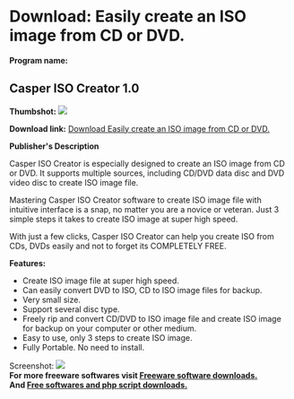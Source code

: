 # Download: Easily create an ISO image from CD or DVD.

**Program name:**

## Casper ISO Creator 1.0

  
**Thumbshot:** ![](http://www.freewarefiles.com/screenshot/csprisocrtr_md.jpg)   
  
**Download link:** [Download Easily create an ISO image from CD or DVD.](http://freesoftwares.boysofts.com/Casper-ISO-Creator_program_77873.html)  
  


**Publisher's Description**  
  


Casper ISO Creator is especially designed to create an ISO image from CD or DVD. It supports multiple sources, including CD/DVD data disc and DVD video disc to create ISO image file. 

Mastering Casper ISO Creator software to create ISO image file with intuitive interface is a snap, no matter you are a novice or veteran. Just 3 simple steps it takes to create ISO image at super high speed.

With just a few clicks, Casper ISO Creator can help you create ISO from CDs, DVDs easily and not to forget its COMPLETELY FREE.

**Features:**

  * Create ISO image file at super high speed. 
  * Can easily convert DVD to ISO, CD to ISO image files for backup. 
  * Very small size. 
  * Support several disc type. 
  * Freely rip and convert CD/DVD to ISO image file and create ISO image for backup on your computer or other medium. 
  * Easy to use, only 3 steps to create ISO image. 
  * Fully Portable. No need to install. 

  
  
Screenshot: ![](http://www.freewarefiles.com/screenshot/csprisocrtr.jpg)   
**For more freeware softwares visit [Freeware software downloads.](http://freesoftwares.boysofts.com/)**   
**And [Free softwares and php script downloads.](http://www.boysofts.com/)**
